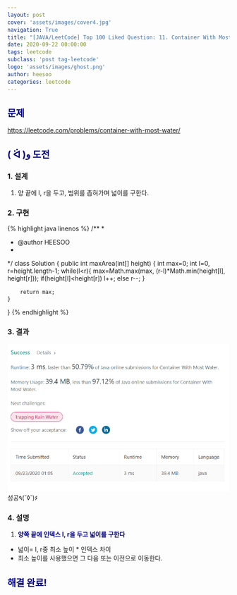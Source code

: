 ```yaml
---
layout: post
cover: 'assets/images/cover4.jpg'
navigation: True
title: "[JAVA/LeetCode] Top 100 Liked Question: 11. Container With Most Water"
date: 2020-09-22 00:00:00
tags: leetcode
subclass: 'post tag-leetcode'
logo: 'assets/images/ghost.png'
author: heesoo
categories: leetcode
---
```

## <span style="color:navy">문제</span>
<https://leetcode.com/problems/container-with-most-water/>

## <span style="color:navy">( ᐛ )و 도전</span>

### 1. 설계
1. 양 끝에 l, r을 두고, 범위를 좁혀가며 넓이를 구한다.

### 2. 구현 
{% highlight java linenos %}
/**
 *
 * @author HEESOO
 *
 */
class Solution {
    public int maxArea(int[] height) {
        int max=0;
        int l=0, r=height.length-1;
        while(l<r){
            max=Math.max(max, (r-l)*Math.min(height[l], height[r]));
            if(height[l]<height[r]) l++;
            else r--;
        }
        
        return max;
    }
}
{% endhighlight %}

### 3. 결과
![실행결과](./assets/images/200922_8.PNG)
성공٩(˘◊˘)۶  

### 4. 설명
1. **<span style="color:navy">양쪽 끝에 인덱스 l, r을 두고 넓이를 구한다</span>**
- 넓이= l, r중 최소 높이 * 인덱스 차이
- 최소 높이를 사용했으면 그 다음 또는 이전으로 이동한다.  

## <span style="color:navy">해결 완료!</span>

